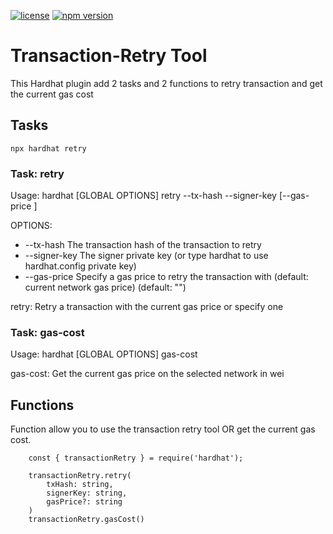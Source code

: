 [![license](https://img.shields.io/github/license/jamesisaac/react-native-background-task.svg)](https://opensource.org/licenses/MIT)
[![npm version](https://badge.fury.io/js/transaction-retry-tool.svg)](https://badge.fury.io/js/transaction-retry-tool)


# Transaction-Retry Tool

This Hardhat plugin add 2 tasks and 2 functions to retry transaction and get the current gas cost

## Tasks

```
npx hardhat retry
```

### Task: retry

Usage: hardhat [GLOBAL OPTIONS] retry --tx-hash <STRING> --signer-key <STRING> [--gas-price <STRING>]

OPTIONS:

- --tx-hash             The transaction hash of the transaction to retry
- --signer-key          The signer private key (or type hardhat to use hardhat.config private key)
- --gas-price           Specify a gas price to retry the transaction with (default: current network gas price) (default: "")

retry: Retry a transaction with the current gas price or specify one

### Task: gas-cost

Usage: hardhat [GLOBAL OPTIONS] gas-cost

gas-cost: Get the current gas price on the selected network in wei

## Functions

Function allow you to use the transaction retry tool OR get the current gas cost.

```
    const { transactionRetry } = require('hardhat');

    transactionRetry.retry(
        txHash: string,
        signerKey: string,
        gasPrice?: string
    )
    transactionRetry.gasCost()
```
